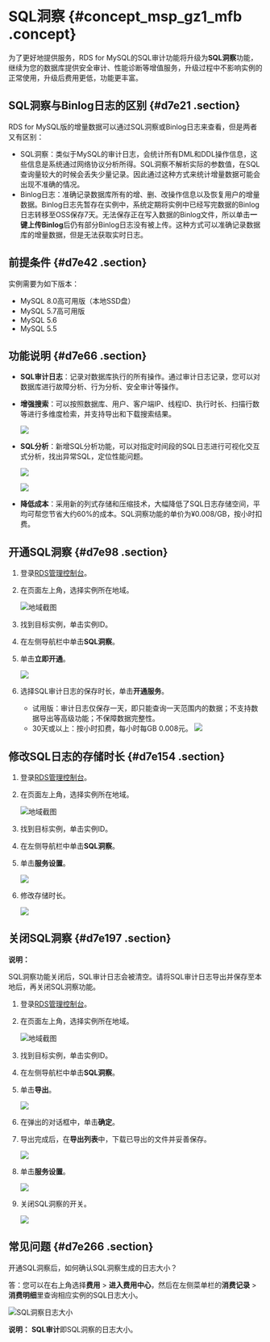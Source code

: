 # SQL洞察 {#concept_msp_gz1_mfb .concept}

为了更好地提供服务，RDS for MySQL的SQL审计功能将升级为**SQL洞察**功能，继续为您的数据库提供安全审计、性能诊断等增值服务，升级过程中不影响实例的正常使用，升级后费用更低，功能更丰富。

## SQL洞察与Binlog日志的区别 {#d7e21 .section}

RDS for MySQL版的增量数据可以通过SQL洞察或Binlog日志来查看，但是两者又有区别：

-   SQL洞察：类似于MySQL的审计日志，会统计所有DML和DDL操作信息，这些信息是系统通过网络协议分析所得。SQL洞察不解析实际的参数值，在SQL查询量较大的时候会丢失少量记录。因此通过这种方式来统计增量数据可能会出现不准确的情况。
-   Binlog日志：准确记录数据库所有的增、删、改操作信息以及恢复用户的增量数据。Binlog日志先暂存在实例中，系统定期将实例中已经写完数据的Binlog日志转移至OSS保存7天。无法保存正在写入数据的Binlog文件，所以单击**一键上传Binlog**后仍有部分Binlog日志没有被上传。这种方式可以准确记录数据库的增量数据，但是无法获取实时日志。

## 前提条件 {#d7e42 .section}

实例需要为如下版本：

-   MySQL 8.0高可用版（本地SSD盘）
-   MySQL 5.7高可用版
-   MySQL 5.6
-   MySQL 5.5

## 功能说明 {#d7e66 .section}

-   **SQL审计日志**：记录对数据库执行的所有操作。通过审计日志记录，您可以对数据库进行故障分析、行为分析、安全审计等操作。
-   **增强搜索**：可以按照数据库、用户、客户端IP、线程ID、执行时长、扫描行数等进行多维度检索，并支持导出和下载搜索结果。

    ![](http://static-aliyun-doc.oss-cn-hangzhou.aliyuncs.com/assets/img/23711/156505916113817_zh-CN.png)

-   **SQL分析**：新增SQL分析功能，可以对指定时间段的SQL日志进行可视化交互式分析，找出异常SQL，定位性能问题。

    ![](http://static-aliyun-doc.oss-cn-hangzhou.aliyuncs.com/assets/img/23711/156505916113818_zh-CN.png)

    ![](http://static-aliyun-doc.oss-cn-hangzhou.aliyuncs.com/assets/img/23711/156505916113819_zh-CN.png)

-   **降低成本**：采用新的列式存储和压缩技术，大幅降低了SQL日志存储空间，平均可帮您节省大约60%的成本。SQL洞察功能的单价为¥0.008/GB，按小时扣费。

## 开通SQL洞察 {#d7e98 .section}

1.  登录[RDS管理控制台](https://rds.console.aliyun.com/)。
2.  在页面左上角，选择实例所在地域。

    ![地域截图](http://static-aliyun-doc.oss-cn-hangzhou.aliyuncs.com/assets/img/7882/156505916137169_zh-CN.png)

3.  找到目标实例，单击实例ID。
4.  在左侧导航栏中单击**SQL洞察**。
5.  单击**立即开通**。

    ![](http://static-aliyun-doc.oss-cn-hangzhou.aliyuncs.com/assets/img/23711/156505916213750_zh-CN.png)

6.  选择SQL审计日志的保存时长，单击**开通服务**。

    -   试用版：审计日志仅保存一天，即只能查询一天范围内的数据；不支持数据导出等高级功能；不保障数据完整性。
    -   30天或以上：按小时扣费，每小时每GB 0.008元。
    ![](http://static-aliyun-doc.oss-cn-hangzhou.aliyuncs.com/assets/img/23711/156505916213755_zh-CN.png)


## 修改SQL日志的存储时长 {#d7e154 .section}

1.  登录[RDS管理控制台](https://rds.console.aliyun.com/)。
2.  在页面左上角，选择实例所在地域。

    ![地域截图](http://static-aliyun-doc.oss-cn-hangzhou.aliyuncs.com/assets/img/7882/156505916137169_zh-CN.png)

3.  找到目标实例，单击实例ID。
4.  在左侧导航栏中单击**SQL洞察**。
5.  单击**服务设置**。

    ![](http://static-aliyun-doc.oss-cn-hangzhou.aliyuncs.com/assets/img/23711/156505916213804_zh-CN.png)

6.  修改存储时长。

    ![](http://static-aliyun-doc.oss-cn-hangzhou.aliyuncs.com/assets/img/23711/156505916213805_zh-CN.png)


## 关闭SQL洞察 {#d7e197 .section}

**说明：** 

SQL洞察功能关闭后，SQL审计日志会被清空。请将SQL审计日志导出并保存至本地后，再关闭SQL洞察功能。

1.  登录[RDS管理控制台](https://rds.console.aliyun.com/)。
2.  在页面左上角，选择实例所在地域。

    ![地域截图](http://static-aliyun-doc.oss-cn-hangzhou.aliyuncs.com/assets/img/7882/156505916137169_zh-CN.png)

3.  找到目标实例，单击实例ID。
4.  在左侧导航栏中单击**SQL洞察**。
5.  单击**导出**。

    ![](http://static-aliyun-doc.oss-cn-hangzhou.aliyuncs.com/assets/img/23711/156505916313823_zh-CN.png)

6.  在弹出的对话框中，单击**确定**。
7.  导出完成后，在**导出列表**中，下载已导出的文件并妥善保存。

    ![](http://static-aliyun-doc.oss-cn-hangzhou.aliyuncs.com/assets/img/23711/156505916313831_zh-CN.png)

8.  单击**服务设置**。

    ![](http://static-aliyun-doc.oss-cn-hangzhou.aliyuncs.com/assets/img/23711/156505916213804_zh-CN.png)

9.  关闭SQL洞察的开关。

    ![](http://static-aliyun-doc.oss-cn-hangzhou.aliyuncs.com/assets/img/23711/156505916313807_zh-CN.png)


## 常见问题 {#d7e266 .section}

开通SQL洞察后，如何确认SQL洞察生成的日志大小？

答：您可以在右上角选择**费用** \> **进入费用中心**，然后在左侧菜单栏的**消费记录** \> **消费明细**里查询相应实例的SQL日志大小。

![SQL洞察日志大小](http://static-aliyun-doc.oss-cn-hangzhou.aliyuncs.com/assets/img/23711/156505916339928_zh-CN.png)

**说明：** **SQL审计**即SQL洞察的日志大小。

